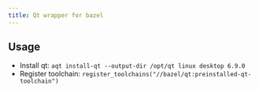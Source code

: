 ```yaml
---
title: Qt wrapper for bazel
---
```


## Usage

- Install qt: `aqt install-qt --output-dir /opt/qt linux desktop 6.9.0`
- Register toolchain: `register_toolchains("//bazel/qt:preinstalled-qt-toolchain")`
